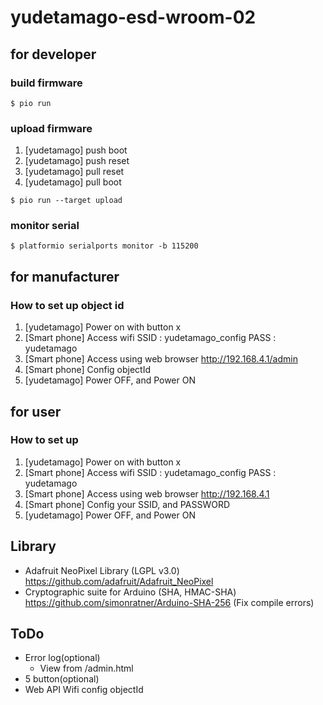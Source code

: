 # yudetamago-esd-wroom-02

## for developer

### build firmware

```
$ pio run
```

### upload firmware

1. [yudetamago] push boot
1. [yudetamago] push reset
1. [yudetamago] pull reset
1. [yudetamago] pull boot

```
$ pio run --target upload
```

### monitor serial

```
$ platformio serialports monitor -b 115200
```

## for manufacturer

### How to set up object id

1. [yudetamago]  Power on with button x
1. [Smart phone] Access wifi
   SSID : yudetamago_config
   PASS : yudetamago
1. [Smart phone] Access using web browser
   http://192.168.4.1/admin
1. [Smart phone] Config objectId
1. [yudetamago]  Power OFF, and Power ON

## for user

### How to set up

1. [yudetamago]  Power on with button x
1. [Smart phone] Access wifi
   SSID : yudetamago_config
   PASS : yudetamago
1. [Smart phone] Access using web browser
   http://192.168.4.1
1. [Smart phone] Config your SSID, and PASSWORD
1. [yudetamago]  Power OFF, and Power ON

## Library

- Adafruit NeoPixel Library (LGPL v3.0)
  https://github.com/adafruit/Adafruit_NeoPixel
- Cryptographic suite for Arduino (SHA, HMAC-SHA) 
  https://github.com/simonratner/Arduino-SHA-256
  (Fix compile errors)

## ToDo

- Error log(optional)
  - View from /admin.html
- 5 button(optional)
- Web API
  Wifi config
  objectId
